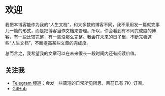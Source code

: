 # 欢迎

我把本博客能作为我的“人生文档”，和大多数的博客不同，我不采用发一篇就完事儿一篇的形式，而是把博客当作文档来管理。所以，你会看到有不同完成度的博客，有一些比较完整，有一些没那么完整。我会在未来的日子里，不断完善这些“人生文档”，不断提高某些文章的完成度。

总而言之，我希望我的文章可以在未来很长一段时间内还有阅读价值。

## 关注我

-   [Telegram 频道](https://t.me/yinghexiaozu)：会发一些简短的日常所见所思，目前已有 7K+ 订阅。
-   [GitHub](https://github.com/jacksonwuu)
